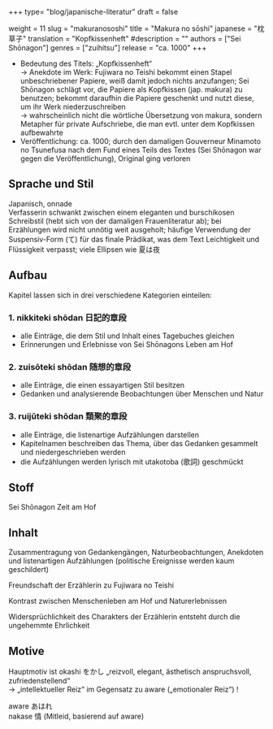 +++
type= "blog/japanische-literatur"
draft = false

weight = 11
slug = "makuranososhi"
title = "Makura no sōshi"
japanese = "枕草子"
translation = "Kopfkissenheft"
#description = ""
authors = ["Sei Shōnagon"]
genres = ["zuihitsu"]
release = "ca. 1000"
+++

- Bedeutung des Titels: „Kopfkissenheft“  
  -> Anekdote im Werk: Fujiwara no Teishi bekommt einen Stapel unbeschriebener Papiere, weiß damit jedoch nichts anzufangen; Sei Shōnagon schlägt vor, die Papiere als Kopfkissen (jap. makura) zu benutzen; bekommt daraufhin die Papiere geschenkt und nutzt diese, um ihr Werk niederzuschreiben  
  -> wahrscheinlich nicht die wörtliche Übersetzung von makura, sondern Metapher für private Aufschriebe, die man evtl. unter dem Kopfkissen aufbewahrte
- Veröffentlichung: ca. 1000; durch den damaligen Gouverneur Minamoto no Tsunefusa nach dem Fund eines Teils des Textes (Sei Shōnagon war gegen die Veröffentlichung), Original ging verloren

## Sprache und Stil

Japanisch, onnade  
Verfasserin schwankt zwischen einem eleganten und burschikosen Schreibstil (hebt sich von der damaligen Frauenliteratur ab); bei Erzählungen wird nicht unnötig weit ausgeholt; häufige Verwendung der Suspensiv-Form (て) für das finale Prädikat, was dem Text Leichtigkeit und Flüssigkeit verpasst; viele Ellipsen wie 夏は夜

## Aufbau

Kapitel lassen sich in drei verschiedene Kategorien einteilen:

### 1. nikkiteki shōdan 日記的章段

- alle Einträge, die dem Stil und Inhalt eines Tagebuches gleichen
- Erinnerungen und Erlebnisse von Sei Shōnagons Leben am Hof

### 2. zuisōteki shōdan 随想的章段

- alle Einträge, die einen essayartigen Stil besitzen
- Gedanken und analysierende Beobachtungen über Menschen und Natur

### 3. ruijūteki shōdan 類聚的章段

- alle Einträge, die listenartige Aufzählungen darstellen
- Kapitelnamen beschreiben das Thema, über das Gedanken gesammelt und niedergeschrieben werden
- die Aufzählungen werden lyrisch mit utakotoba (歌詞) geschmückt

## Stoff

Sei Shōnagon Zeit am Hof

## Inhalt

Zusammentragung von Gedankengängen, Naturbeobachtungen, Anekdoten und listenartigen Aufzählungen (politische Ereignisse werden kaum geschildert)

Freundschaft der Erzählerin zu Fujiwara no Teishi

Kontrast zwischen Menschenleben am Hof und Naturerlebnissen

Widersprüchlichkeit des Charakters der Erzählerin entsteht durch die ungehemmte Ehrlichkeit

## Motive

Hauptmotiv ist okashi をかし „reizvoll, elegant, ästhetisch anspruchsvoll, zufriedenstellend“  
-> „intellektueller Reiz“ im Gegensatz zu aware („emotionaler Reiz“) !

aware あはれ  
nakase 情 (Mitleid, basierend auf aware)
